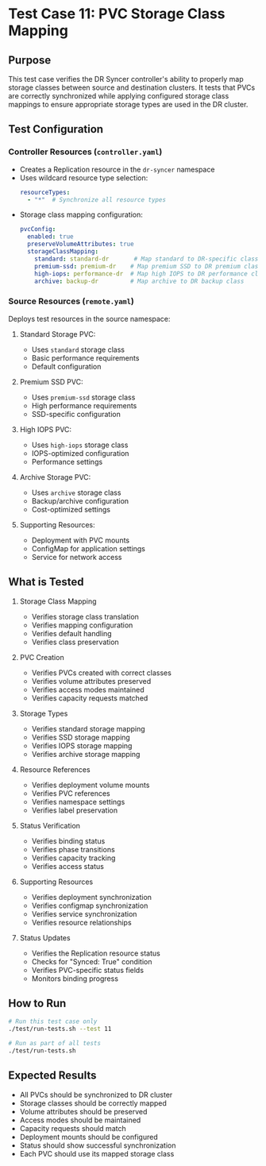 # Test Case 11: PVC Storage Class Mapping

## Purpose
This test case verifies the DR Syncer controller's ability to properly map storage classes between source and destination clusters. It tests that PVCs are correctly synchronized while applying configured storage class mappings to ensure appropriate storage types are used in the DR cluster.

## Test Configuration

### Controller Resources (`controller.yaml`)
- Creates a Replication resource in the `dr-syncer` namespace
- Uses wildcard resource type selection:
  ```yaml
  resourceTypes:
    - "*"  # Synchronize all resource types
  ```
- Storage class mapping configuration:
  ```yaml
  pvcConfig:
    enabled: true
    preserveVolumeAttributes: true
    storageClassMapping:
      standard: standard-dr       # Map standard to DR-specific class
      premium-ssd: premium-dr    # Map premium SSD to DR premium class
      high-iops: performance-dr  # Map high IOPS to DR performance class
      archive: backup-dr         # Map archive to DR backup class
  ```

### Source Resources (`remote.yaml`)
Deploys test resources in the source namespace:
1. Standard Storage PVC:
   - Uses `standard` storage class
   - Basic performance requirements
   - Default configuration

2. Premium SSD PVC:
   - Uses `premium-ssd` storage class
   - High performance requirements
   - SSD-specific configuration

3. High IOPS PVC:
   - Uses `high-iops` storage class
   - IOPS-optimized configuration
   - Performance settings

4. Archive Storage PVC:
   - Uses `archive` storage class
   - Backup/archive configuration
   - Cost-optimized settings

5. Supporting Resources:
   - Deployment with PVC mounts
   - ConfigMap for application settings
   - Service for network access

## What is Tested
1. Storage Class Mapping
   - Verifies storage class translation
   - Verifies mapping configuration
   - Verifies default handling
   - Verifies class preservation

2. PVC Creation
   - Verifies PVCs created with correct classes
   - Verifies volume attributes preserved
   - Verifies access modes maintained
   - Verifies capacity requests matched

3. Storage Types
   - Verifies standard storage mapping
   - Verifies SSD storage mapping
   - Verifies IOPS storage mapping
   - Verifies archive storage mapping

4. Resource References
   - Verifies deployment volume mounts
   - Verifies PVC references
   - Verifies namespace settings
   - Verifies label preservation

5. Status Verification
   - Verifies binding status
   - Verifies phase transitions
   - Verifies capacity tracking
   - Verifies access status

6. Supporting Resources
   - Verifies deployment synchronization
   - Verifies configmap synchronization
   - Verifies service synchronization
   - Verifies resource relationships

7. Status Updates
   - Verifies the Replication resource status
   - Checks for "Synced: True" condition
   - Verifies PVC-specific status fields
   - Monitors binding progress

## How to Run
```bash
# Run this test case only
./test/run-tests.sh --test 11

# Run as part of all tests
./test/run-tests.sh
```

## Expected Results
- All PVCs should be synchronized to DR cluster
- Storage classes should be correctly mapped
- Volume attributes should be preserved
- Access modes should be maintained
- Capacity requests should match
- Deployment mounts should be configured
- Status should show successful synchronization
- Each PVC should use its mapped storage class
